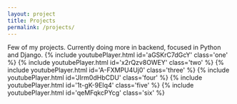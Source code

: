 ```yaml
---
layout: project
title: Projects
permalink: /projects/
---
```


Few of my projects. Currently doing more in backend, focused in Python and Django.
{% include youtubePlayer.html id='aGSKrC7dGcY' class='one' %}
{% include youtubePlayer.html id='x2rQzv8OWEY' class='two' %}
{% include youtubePlayer.html id='A-FXMPU4Uj0' class='three' %}
{% include youtubePlayer.html id='JIrm0dHbCDU' class='four' %}
{% include youtubePlayer.html id='1t-gK-9EIq4' class='five' %}
{% include youtubePlayer.html id='qeMFqkcPYcg' class='six' %}